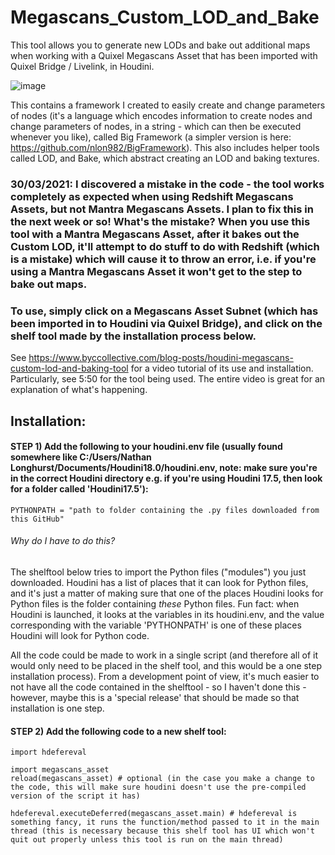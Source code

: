 # Megascans_Custom_LOD_and_Bake
This tool allows you to generate new LODs and bake out additional maps when working with a Quixel Megascans Asset that has been imported with Quixel Bridge / Livelink, in Houdini.

![image](https://user-images.githubusercontent.com/69462081/110022718-263a0a80-7d91-11eb-8ed9-25c0c2953734.png)

This contains a framework I created to easily create and change parameters of nodes (it's a language which encodes information to create nodes and change parameters of nodes, in a string - which can then be executed whenever you like), called Big Framework (a simpler version is here: https://github.com/nlon982/BigFramework). This also includes helper tools called LOD, and Bake, which abstract creating an LOD and baking textures.

### 30/03/2021: I discovered a mistake in the code -  the tool works completely as expected when using Redshift Megascans Assets, but not Mantra Megascans Assets. I plan to fix this in the next week or so! What's the mistake? When you use this tool with a Mantra Megascans Asset, after it bakes out the Custom LOD, it'll attempt to do stuff to do with Redshift (which is a mistake) which will cause it to throw an error, i.e. if you're using a Mantra Megascans Asset it won't get to the step to bake out maps.

### To use, simply click on a Megascans Asset Subnet (which has been imported in to Houdini via Quixel Bridge), and click on the shelf tool made by the installation process below.

See https://www.byccollective.com/blog-posts/houdini-megascans-custom-lod-and-baking-tool for a video tutorial of its use and installation. Particularly, see 5:50 for the tool being used. The entire video is great for an explanation of what's happening.

## Installation:

#### STEP 1) Add the following to your houdini.env file (usually found somewhere like C:/Users/Nathan Longhurst/Documents/Houdini18.0/houdini.env, note: make sure you're in the correct Houdini directory e.g. if you're using Houdini 17.5, then look for a folder called 'Houdini17.5'):

```
PYTHONPATH = "path to folder containing the .py files downloaded from this GitHub"
```

###### Why do I have to do this? 
The shelftool below tries to import the Python files ("modules") you just downloaded. Houdini has a list of places that it can look for Python files, and it's just a matter of making sure that one of the places Houdini looks for Python files is the folder containing *these* Python files. Fun fact: when Houdini is launched, it looks at the variables in its houdini.env, and the value corresponding with the variable 'PYTHONPATH' is one of these places Houdini will look for Python code.

All the code could be made to work in a single script (and therefore all of it would only need to be placed in the shelf tool, and this would be a one step installation process). From a development point of view, it's much easier to not have all the code contained in the shelftool - so I haven't done this - however, maybe this is a 'special release' that should be made so that installation is one step.

#### STEP 2) Add the following code to a new shelf tool:

```
import hdefereval

import megascans_asset
reload(megascans_asset) # optional (in the case you make a change to the code, this will make sure houdini doesn't use the pre-compiled version of the script it has)

hdefereval.executeDeferred(megascans_asset.main) # hdefereval is something fancy, it runs the function/method passed to it in the main thread (this is necessary because this shelf tool has UI which won't quit out properly unless this tool is run on the main thread)
```


